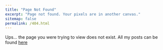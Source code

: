```yaml
---
title: "Page Not Found"
excerpt: "Page not found. Your pixels are in another canvas."
sitemap: false
permalink: /404.html
---
```


Ups... the page you were trying to view does not exist.
All my posts can be found [here](https://www.artkreimer.com/posts/) 

